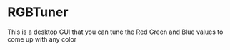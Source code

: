 # RGBTuner
This is a desktop GUI that you can tune the Red Green and Blue values to come up with any color
